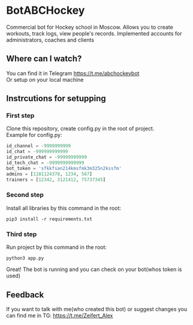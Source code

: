 # BotABCHockey
Commercial bot for Hockey school in Moscow. 
Allows you to create workouts, track logs, view people's records. Implemented accounts for administrators, coaches and clients
## Where can I watch?
You can find it in Telegram https://t.me/abchockeybot  
Or setup on your local machine
## Instrcutions for setupping
### First step
Clone this repository, create config.py in the root of project.  
Example for config.py:
```py
id_channel = -9999999999
id_chat = -999999999999
id_private_chat = -99999999999
id_tech_chat = -9999999999999
bot_token = 'sfkkfsan214kmsfmk3m325n2kssfm'
admins = [1181124378, 1234, 567]
trainers = [12342, 3121412, 75737345]
```
### Second step
Install all libraries by this command in the root:
```
pip3 install -r requirements.txt
```
### Third step
Run project by this command in the root:
```
python3 app.py
```  
Great! The bot is running and you can check on your bot(whos token is used)
## Feedback
If you want to talk with me(who created this bot) or suggest changes you can find me in TG: https://t.me/Zeifert_Alex 
